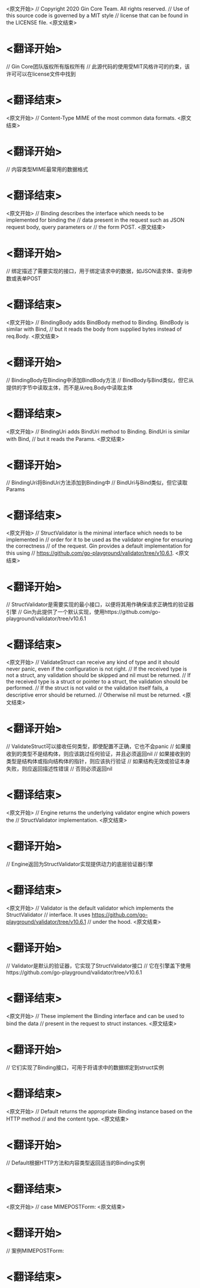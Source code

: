 
<原文开始>
// Copyright 2020 Gin Core Team. All rights reserved.
// Use of this source code is governed by a MIT style
// license that can be found in the LICENSE file.
<原文结束>

# <翻译开始>
// Gin Core团队版权所有版权所有
// 此源代码的使用受MIT风格许可的约束，该许可可以在license文件中找到
# <翻译结束>


<原文开始>
// Content-Type MIME of the most common data formats.
<原文结束>

# <翻译开始>
// 内容类型MIME最常用的数据格式
# <翻译结束>


<原文开始>
// Binding describes the interface which needs to be implemented for binding the
// data present in the request such as JSON request body, query parameters or
// the form POST.
<原文结束>

# <翻译开始>
// 绑定描述了需要实现的接口，用于绑定请求中的数据，如JSON请求体、查询参数或表单POST
# <翻译结束>


<原文开始>
// BindingBody adds BindBody method to Binding. BindBody is similar with Bind,
// but it reads the body from supplied bytes instead of req.Body.
<原文结束>

# <翻译开始>
// BindingBody在Binding中添加BindBody方法
// BindBody与Bind类似，但它从提供的字节中读取主体，而不是从req.Body中读取主体
# <翻译结束>


<原文开始>
// BindingUri adds BindUri method to Binding. BindUri is similar with Bind,
// but it reads the Params.
<原文结束>

# <翻译开始>
// BindingUri将BindUri方法添加到Binding中
// BindUri与Bind类似，但它读取Params
# <翻译结束>


<原文开始>
// StructValidator is the minimal interface which needs to be implemented in
// order for it to be used as the validator engine for ensuring the correctness
// of the request. Gin provides a default implementation for this using
// https://github.com/go-playground/validator/tree/v10.6.1.
<原文结束>

# <翻译开始>
// StructValidator是需要实现的最小接口，以便将其用作确保请求正确性的验证器引擎
// Gin为此提供了一个默认实现，使用https://github.com/go-playground/validator/tree/v10.6.1
# <翻译结束>


<原文开始>
	// ValidateStruct can receive any kind of type and it should never panic, even if the configuration is not right.
	// If the received type is not a struct, any validation should be skipped and nil must be returned.
	// If the received type is a struct or pointer to a struct, the validation should be performed.
	// If the struct is not valid or the validation itself fails, a descriptive error should be returned.
	// Otherwise nil must be returned.
<原文结束>

# <翻译开始>
// ValidateStruct可以接收任何类型，即使配置不正确，它也不会panic
// 如果接收到的类型不是结构体，则应该跳过任何验证，并且必须返回nil
// 如果接收到的类型是结构体或指向结构体的指针，则应该执行验证
// 如果结构无效或验证本身失败，则应返回描述性错误
// 否则必须返回nil
# <翻译结束>


<原文开始>
	// Engine returns the underlying validator engine which powers the
	// StructValidator implementation.
<原文结束>

# <翻译开始>
// Engine返回为StructValidator实现提供动力的底层验证器引擎
# <翻译结束>


<原文开始>
// Validator is the default validator which implements the StructValidator
// interface. It uses https://github.com/go-playground/validator/tree/v10.6.1
// under the hood.
<原文结束>

# <翻译开始>
// Validator是默认的验证器，它实现了StructValidator接口
// 它在引擎盖下使用https://github.com/go-playground/validator/tree/v10.6.1
# <翻译结束>


<原文开始>
// These implement the Binding interface and can be used to bind the data
// present in the request to struct instances.
<原文结束>

# <翻译开始>
// 它们实现了Binding接口，可用于将请求中的数据绑定到struct实例
# <翻译结束>


<原文开始>
// Default returns the appropriate Binding instance based on the HTTP method
// and the content type.
<原文结束>

# <翻译开始>
// Default根据HTTP方法和内容类型返回适当的Binding实例
# <翻译结束>


<原文开始>
// case MIMEPOSTForm:
<原文结束>

# <翻译开始>
// 案例MIMEPOSTForm:
# <翻译结束>

